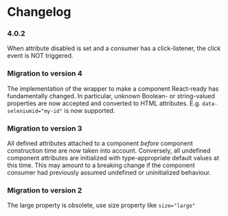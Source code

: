 # Changelog

### 4.0.2

When attribute disabled is set and a consumer has a click-listener, the click event is NOT triggered.

### Migration to version 4

The implementation of the wrapper to make a component React-ready has
fundamentally changed. In particular, unknown Boolean- or
string-valued properties are now accepted and converted to HTML
attributes. E.g. `data-seleniumid="my-id"` is now supported.

### Migration to version 3

All defined attributes attached to a component _before_ component
construction time are now taken into account. Conversely, all undefined
component attributes are initialized with type-appropriate default
values at this time. This may amount to a breaking change if the
component consumer had previously assumed undefined or uninitialized
behaviour.

### Migration to version 2

The large property is obsolete, use size property like `size="large"`

